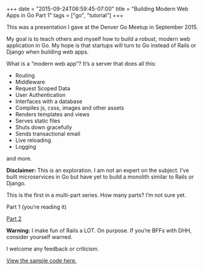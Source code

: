 +++
date = "2015-09-24T06:59:45-07:00"
title = "Building Modern Web Apps in Go Part 1"
tags = ["go", "tutorial"]
+++

This was a presentation I gave at the Denver Go Meetup in September 2015.  

My goal is to teach others and myself how to build a robust, modern web application in Go. My hope is that startups will turn to Go instead of Rails or Django when building web apps.

What is a “modern web app”?  It’s a server that does all this:

* Routing
* Middleware
* Request Scoped Data
* User Authentication
* Interfaces with a database
* Compiles js, csss, images and other assets
* Renders templates and views
* Serves static files
* Shuts down gracefully
* Sends transactional email
* Live reloading
* Logging

and more.

**Disclaimer:**  This is an exploration. I am not an expert on the subject. I’ve built microservices in Go but have yet to build a monolith similar to Rails or Django.

This is the first in a multi-part series.  How many parts?  I’m not sure yet.

Part 1 (you’re reading it)  

[Part 2](/post/building-modern-web-apps-in-go-part-2)

**Warning:**  I make fun of Rails a LOT.  On purpose.  If you’re BFFs with DHH, consider yourself warned.

I welcome any feedback or criticism.  

[View the sample code here.](https://github.com/DavidNix/modern-web-apps-in-go)

<script async class="speakerdeck-embed"
data-id="91a1a570e652473f8247b7668c4ebaa5" data-ratio="1.77777777777778"
src="//speakerdeck.com/assets/embed.js"></script>
